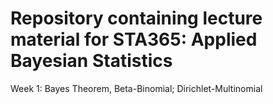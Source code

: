 # Repository containing lecture material for STA365: Applied Bayesian Statistics
Week 1: Bayes Theorem, Beta-Binomial; Dirichlet-Multinomial
